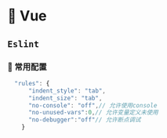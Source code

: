 # :watermelon: Vue
## `Eslint`
### :bookmark: 常用配置
```js {4}
  "rules": {
      "indent_style": "tab",
      "indent_size": "tab",
      "no-console": "off",// 允许使用console
      "no-unused-vars":0,// 允许变量定义未使用
      "no-debugger":"off"// 允许断点调试
    }
```
